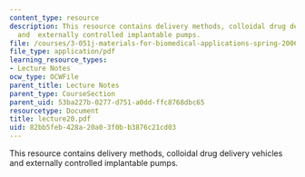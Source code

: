 ```yaml
---
content_type: resource
description: This resource contains delivery methods, colloidal drug delivery vehicles
  and  externally controlled implantable pumps.
file: /courses/3-051j-materials-for-biomedical-applications-spring-2006/82bb5feb428a20a03f0bb3876c21cd03_lecture20.pdf
file_type: application/pdf
learning_resource_types:
- Lecture Notes
ocw_type: OCWFile
parent_title: Lecture Notes
parent_type: CourseSection
parent_uid: 53ba227b-0277-d751-a0dd-ffc8768dbc65
resourcetype: Document
title: lecture20.pdf
uid: 82bb5feb-428a-20a0-3f0b-b3876c21cd03
---
```

This resource contains delivery methods, colloidal drug delivery vehicles and  externally controlled implantable pumps.

